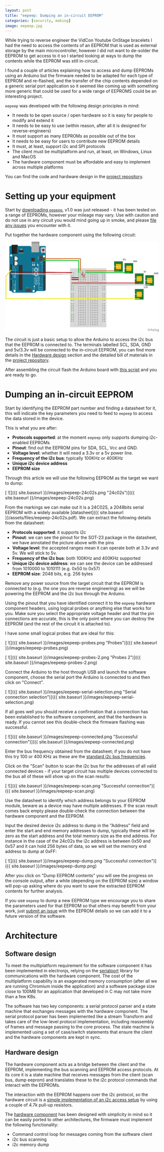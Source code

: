```yaml
---
layout: post
title: "eepeep: Dumping an in-circuit EEPROM"
categories: [security, making]
image: eepeep.jpg
---
```


While trying to reverse engineer the VidCon Youtube OnStage bracelets I had the need to access the contents of an EEPROM that is used as external storage by the main microcontroller, however I did not want to de-solder the EEPROM to get access to it so I started looking at ways to dump the contents while the EEPROM was still in-circuit.

I found a couple of articles explaining how to access and dump EEPROMs using an Arduino but the firmware needed to be adapted for each type of EEPROM and re-flashed, and the transfer of the chip contents depended on a generic serial port application so it seemed like coming up with something more generic that could be used for a wide range of EEPROMS could be an interesting project.

`eepeep` was developed with the following design principles in mind:

  - It needs to be open source / open hardware so it is easy for people to modify and extend it
  - It needs to be easy to use (within reason, after all it is designed for reverse-engineers)
  - It must support as many EEPROMs as possible out of the box
  - It needs to be easy for users to contribute new EEPROM details
  - It must, at least, support i2c and SPI protocols
  - The client must be multiplatform and run, at least, on Windows, Linux and MacOS
  - The hardware component must be affordable and easy to implement across multiple platforms

You can find the code and hardware design in the [project repository](https://github.com/llmora/eepeep/).

# Setting up your equipment

Start by [downloading `eepeep`](https://github.com/llmora/eepeep/#software-component), v1.0 was just released - it has been tested on a range of EEPROMs, however your mileage may vary. Use with caution and do not use in any circuit you would mind going up in smoke, and please [file any issues](https://github.com/llmora/eepeep/issues) you encounter with it.

Put together the hardware component using the following circuit:

[ ![hardware circuit](https://raw.githubusercontent.com/llmora/eepeep/master/server/arduino/arduino-shield_bb.png "hardware circuit")](https://raw.githubusercontent.com/llmora/eepeep/master/server/arduino/arduino-shield_bb.png "hardware circuit")

The circuit is just a basic setup to allow the Arduino to access the i2c bus that the EEPROM is connected to. The terminals labelled SCL, SDA, GND and 5v/3.3v will be connected to the in-circuit EEPROM, you can find more details in the [Hardware design](#hardware-design) section and the detailed bill of materials in the [project repository](https://github.com/llmora/eepeep/).

After assembling the circuit flash the Arduino board with [this script](https://raw.githubusercontent.com/llmora/eepeep/master/server/arduino/eepeep/eepeep.ino) and you are ready to go.


# Dumping an in-circuit EEPROM

Start by identifying the EEPROM part number and finding a datasheet for it, this will indicate the key parameters you need to feed to `eepeep` to access the data stored in the device.

This is what you are after:

* **Protocols supported**: at the moment `eepeep` only supports dumping i2c-enabled EEPROMs
* **Pinout**: find out the EEPROM pins for SDA, SCL, Vcc and GND.
* **Voltage level**: whether it will need a 3.3v or a 5v power line.
* **Frequency of the i2c bus**: typically 100KHz or 400KHz
* **Unique i2c device address**
* **EEPROM size**

Through this article we will use the following EEPROM as the target we want to dump:

[ ![]({{ site.baseurl }}/images/eepeep-24c02s.png "24c02s")]({{ site.baseurl }}/images/eepeep-24c02s.png)

From the markings we can make out it is a 24C02S, a 2048bits serial EEPROM with a widely available [datasheet]({{ site.baseurl }}/assets/files/eepeep-24c02s.pdf). We can extract the following details from the datasheet:

* **Protocols supported**: it supports i2c
* **Pinout**: we can see the pinout for the SOT-23 package in the datasheet, we have annotated the picture above with the pins
* **Voltage level**: the accepted ranges mean it can operate both at 3.3v and 5v. We will stick to 5v.
* **Frequency of the i2c bus**: both 100KHz and 400KHz supported
* **Unique i2c device address**: we can see the device can be addressed from 1010000 to 1010111 (e.g. 0x50 to 0x57)
* **EEPROM size**: 2048 bits, e.g. 256 bytes

Remove any power source from the target circuit that the EEPROM is connected to (e.g. the one you are reverse engineering) as we will be powering the EEPROM and the i2c bus through the Arduino.

Using the pinout that you have identified connect it to the `eepeep` hardware component headers, using logical probes or anything else that works for you. Make sure you select the appropriate voltage header and that the pin connections are accurate, this is the only point where you can destroy the EEPROM (and the rest of the circuit it is attached to).

I have some small logical probes that are ideal for this:

[ ![]({{ site.baseurl }}/images/eepeep-probes.png "Probes")]({{ site.baseurl }}/images/eepeep-probes.png)

[ ![]({{ site.baseurl }}/images/eepeep-probes-2.png "Probes 2")]({{ site.baseurl }}/images/eepeep-probes-2.png)

Connect the Arduino to the host through USB and launch the software component, choose the serial port the Arduino is connected to and then click on "Connect".

[ ![]({{ site.baseurl }}/images/eepeep-serial-selection.png "Serial connection selection")]({{ site.baseurl }}/images/eepeep-serial-selection.png)

If all goes well you should receive a confirmation that a connection has been established to the software component, and that the hardware is ready. If you cannot see this double-check the firmware flashing was successful.

[ ![]({{ site.baseurl }}/images/eepeep-connected.png "Successful connection")]({{ site.baseurl }}/images/eepeep-connected.png)

Enter the bus frequency obtained from the datasheet; if you do not have this try 100 or 400 KHz as these are the [standard i2c bus frequencies](http://www.nxp.com/documents/user_manual/UM10204.pdf).

Click on the "Scan" button to scan the i2c bus for the addresses of all valid connected devices - if your target circuit has multiple devices connected to the bus all of these will show up on the scan results:

[ ![]({{ site.baseurl }}/images/eepeep-scan.png "Successful connection")]({{ site.baseurl }}/images/eepeep-scan.png)

Use the datasheet to identify which address belongs to your EEPROM module, beware as a device may have multiple addresses. If the scan result comes back empty please double-check the connection between the hardware component and the EEPROM.

Input the desired device i2c address to dump in the "Address" field and enter the start and end memory addresses to dump, typically these will be zero as the start address and the total memory size as the end address. For instance in the case of the 24c02s the i2c address is between 0x50 and 0x57 and it can hold 256 bytes of data, so we will set the memory end address to dump at 0xFF:

[ ![]({{ site.baseurl }}/images/eepeep-dump.png "Successful connection")]({{ site.baseurl }}/images/eepeep-dump.png)

After you click on "Dump EEPROM contents" you will see the progress on the console output, after a while (depending on the EEPROM size) a window will pop-up asking where do you want to save the extracted EEPROM contents for further analysis.

If you use `eepeep` to dump a new EEPROM type we encourage you to share the parameters used for that EEPROM so that others may benefit from your work, just [submit an issue](https://github.com/llmora/eepeep/issues) with the EEPROM details so we can add it to a future version of the software.

# Architecture

## Software design

To meet the multiplatform requirement for the software component it has been implemented in electronjs, relying on the [serialport](https://serialport.io/) library for communications with the hardware component. The cost of the multiplatform capability is an exagerated memory consumption (after all we are running Chromium inside the application) and a software package size close to 100MB for an application that developed in C may not take more than a few KBs.

The software has two key components: a serial protocol parser and a state machine that exchanges messages with the hardware component. The serial protocol parser has been implemented like a stream Transform and takes care of the low-level protocol implementation, including reassembly of frames and message passing to the core process. The state machine is implemented using a set of case/switch statements that ensure the client and the hardware components are kept in sync.

## Hardware design

The hardware component acts as a bridge between the client and the EEPROM, implementing the bus scanning and EEPROM access protocols. At its core it is a state machine that receives messages from the client (scan bus, dump eeprom) and translates these to the i2c protocol commands that interact with the EEPROMs.

The interaction with the EEPROM happens over the i2c protocol, so the hardware circuit is a [simple implementation of an i2c access setup](https://www.ti.com/lit/an/slva689/slva689.pdf) by using a couple of 4.7k pull-up resistors.

The [hardware component](https://raw.githubusercontent.com/llmora/eepeep/master/server/arduino/eepeep/eepeep.ino) has been designed with simplicity in mind so it can be easily ported to other architectures, the firmware must implement the following functionality:

  - Command control loop for messages coming from the software client
  - i2c bus scanning
  - i2c memory dump
